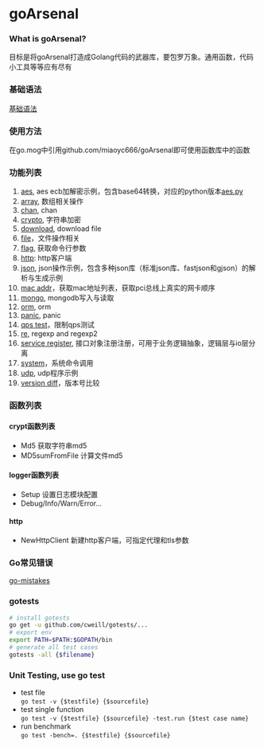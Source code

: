 # goArsenal

### What is goArsenal?
目标是将goArsenal打造成Golang代码的武器库，要包罗万象。通用函数，代码小工具等等应有尽有

### 基础语法
[基础语法](https://github.com/miaoyc666/rd-manual/tree/main/Golang)

### 使用方法
在go.mog中引用github.com/miaoyc666/goArsenal即可使用函数库中的函数

### 功能列表
1. [aes](aes/aes.go), aes ecb加解密示例，包含base64转换，对应的python版本[aes.py](https://github.com/miaoyc666/pyArsenal/blob/master/aes.py)
2. [array](array/array.go), 数组相关操作
3. [chan](chan/chan.go), chan
4. [crypto](crypto/md5.go), 字符串加密
5. [download](download/download.go), download file
6. [file](file/file.go)，文件操作相关
7. [flag](flag/flag.go), 获取命令行参数
8. [http](http/http.go): http客户端
9. [json](json), json操作示例，包含多种json库（标准json库、fastjson和gjson）的解析与生成示例
10. [mac addr](network/network.go)，获取mac地址列表，获取pci总线上真实的网卡顺序
11. [mongo](mongo/main.go), mongodb写入与读取
12. [orm](orm/README.md), orm
13. [panic](panic/main.go), panic 
14. [qps test](qps/qps.go)，限制qps测试
15. [re](re/re.go), regexp and regexp2
16. [service register](serviceRegister/serviceRegister.go), 接口对象注册注册，可用于业务逻辑抽象，逻辑层与io层分离
17. [system](system/system.go)，系统命令调用
18. [udp](udp/udpClient.go), udp程序示例
19. [version diff](versionDiff/versionDiff.go)，版本号比较

### 函数列表
#### crypt函数列表
- Md5 获取字符串md5
- MD5sumFromFile 计算文件md5

#### logger函数列表
- Setup 设置日志模块配置
- Debug/Info/Warn/Error...

#### http
- NewHttpClient 新建http客户端，可指定代理和tls参数

### Go常见错误
[go-mistakes](https://github.com/miaoyc666/go-mistakes)

### gotests
```bash
# install gotests
go get -u github.com/cweill/gotests/...
# export env
export PATH=$PATH:$GOPATH/bin
# generate all test cases
gotests -all {$filename}
```

### Unit Testing, use go test
- test file  
`go test -v {$testfile} {$sourcefile}`
- test single function  
`go test -v {$testfile} {$sourcefile} -test.run {$test case name}`
- run benchmark  
`go test -bench=. {$testfile} {$sourcefile}`
